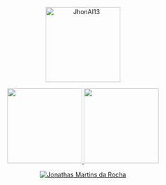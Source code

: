 <a href="https://github.com/JhonAI13">

  <p align="center"><img height="170em" src="https://github-readme-streak-stats.herokuapp.com/?user=JhonAI13&theme=dark" alt="JhonAI13" /></p>
  <p align="center">
    <img height="170em" src="https://github-readme-stats.vercel.app/api?username=JhonAI13&show_icons=true&theme=dark&include_all_commits=true&count_private=true"/>
  <img height="170em" src="https://github-readme-stats.vercel.app/api/top-langs/?username=JhonAI13&layout=compact&langs_count=7&theme=dark"/>
  </p>
<p align="center"><a href="https://github.com/JhonAi13"><img alt="Jonathas Martins da Rocha" src="https://activity-graph.herokuapp.com/graph?username=JhonAI13&bg_color=2b2827&color=5BCDEC&line=5BCDEC&point=FFFFFF&hide_border=true" /></a></p>

</a>
